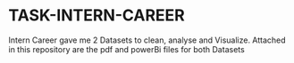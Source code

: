 # TASK-INTERN-CAREER
Intern Career gave me 2 Datasets to clean, analyse and Visualize. Attached in this repository are the pdf and powerBi files for both Datasets
